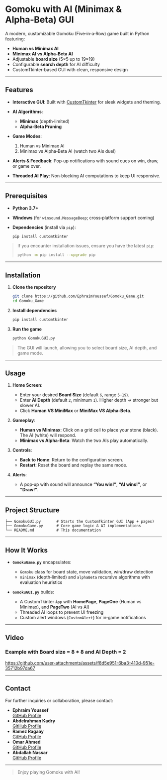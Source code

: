 # Gomoku with AI (Minimax & Alpha‑Beta) GUI

A modern, customizable Gomoku (Five‑in‑a‑Row) game built in Python featuring:

* **Human vs Minimax AI**
* **Minimax AI vs Alpha‑Beta AI**
* Adjustable **board size** (5×5 up to 19×19)
* Configurable **search depth** for AI difficulty
* CustomTkinter‑based GUI with clean, responsive design

---

## Features

* **Interactive GUI**: Built with [CustomTkinter](https://github.com/TomSchimansky/CustomTkinter) for sleek widgets and theming.
* **AI Algorithms**:

  * **Minimax** (depth‑limited)
  * **Alpha‑Beta Pruning**
* **Game Modes**:

  1. Human vs Minimax AI
  2. Minimax vs Alpha‑Beta AI (watch two AIs duel)
* **Alerts & Feedback**: Pop‑up notifications with sound cues on win, draw, or game over.
* **Threaded AI Play**: Non‑blocking AI computations to keep UI responsive.

---

## Prerequisites

* **Python 3.7+**
* **Windows** (for `winsound.MessageBeep`; cross‑platform support coming)
* **Dependencies** (install via `pip`):

  ```bash
  pip install customtkinter
  ```

> If you encounter installation issues, ensure you have the latest `pip`:
>
> ```bash
> python -m pip install --upgrade pip
> ```

---

## Installation

1. **Clone the repository**

   ```bash
   git clone https://github.com/EphraimYoussef/Gomoku_Game.git
   cd Gomoku_Game

2. **Install dependencies**

   ```bash
   pip install customtkinter
   ```

3. **Run the game**

   ```bash
   python GomokuGUI.py
   ```

> The GUI will launch, allowing you to select board size, AI depth, and game mode.

---

## Usage

1. **Home Screen**:

   * Enter your desired **Board Size** (default `6`, range `5`–`19`).
   * Enter **AI Depth** (default `2`, minimum `1`). Higher depth → stronger but slower AI.
   * Click **Human VS MiniMax** or **MiniMax VS Alpha‑Beta**.

2. **Gameplay**:

   * **Human vs Minimax**: Click on a grid cell to place your stone (black). The AI (white) will respond.
   * **Minimax vs Alpha‑Beta**: Watch the two AIs play automatically.

3. **Controls**:

   * **Back to Home**: Return to the configuration screen.
   * **Restart**: Reset the board and replay the same mode.

4. **Alerts**:

   * A pop‑up with sound will announce **“You win!”**, **“AI wins!”**, or **“Draw!”**.

---

## Project Structure

```text
├── GomokuGUI.py       # Starts the CustomTkinter GUI (App + pages)
├── GomokuGame.py      # Core game logic & AI implementations
└── README.md          # This documentation
```

---

## How It Works

* **`GomokuGame.py`** encapsulates:

  * `Gomoku` class for board state, move validation, win/draw detection
  * `minimax` (depth‑limited) and `alphaBeta` recursive algorithms with evaluation heuristics
* **`GomokuGUI.py`** builds:

  * A CustomTkinter `App` with **HomePage**, **PageOne** (Human vs Minimax), and **PageTwo** (AI vs AI)
  * Threaded AI loops to prevent UI freezing
  * Custom alert windows (`CustomAlert`) for in‑game notifications

---

## Video
### Example with Board size = 8 * 8 and AI Depth = 2
https://github.com/user-attachments/assets/f8d5e951-6ba3-410d-951e-35712b97da67

---

## Contact

For further inquiries or collaboration, please contact:


- **Ephraim Youssef**\
[GitHub Profile](https://github.com/EphraimYoussef)
- **Abdelrahman Kadry**\
[GitHub Profile](https://github.com/Kadry-jr)
- **Ramez Ragaay**\
[GitHub Profile](https://github.com/RamezRagaay)
- **Omar Ahmed**\
[GitHub Profile](https://github.com/Omar-Badwilan)
- **Abdallah Nassar**\
[GitHub Profile](https://github.com/bodawy04)

---

> Enjoy playing Gomoku with AI!
